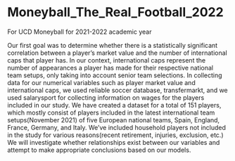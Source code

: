 # Moneyball_The_Real_Football_2022
For UCD Moneyball for 2021-2022 academic year 

Our first goal was to determine whether there is a statistically significant correlation between a player’s market value and the number of international caps that player has. In our context, international caps represent the number of appearances a player has made for their respective national team setups, only taking into account senior team selections. In collecting data for our numerical variables such as player market value and international caps, we used reliable soccer database, transfermarkt, and we used salarysport for collecting information on wages for the players included in our study. We have created a dataset for a total of 151 players, which mostly consist of players included in the latest international team setups(November 2021) of five European national teams, Spain, England, France, Germany, and Italy. We’ve included household players not included in the study for various reasons(recent retirement, injuries, exclusion, etc.) We will investigate whether relationships exist between our variables and attempt to make appropriate conclusions based on our models. 
